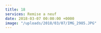 ```yaml
---
title: 18
services: Remise a neuf
date: 2018-03-07 00:00:00 +0000
image: "/uploads/2018/03/07/IMG_2985.JPG"
---
```

